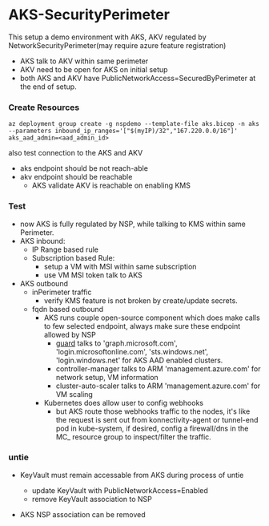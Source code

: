 # AKS-SecurityPerimeter

This setup a demo environment with AKS, AKV regulated by NetworkSecurityPerimeter(may require azure feature registration)
- AKS talk to AKV within same perimeter
- AKV need to be open for AKS on initial setup
- both AKS and AKV have PublicNetworkAccess=SecuredByPerimeter at the end of setup.

### Create Resources
```
az deployment group create -g nspdemo --template-file aks.bicep -n aks --parameters inbound_ip_ranges='["$(myIP)/32","167.220.0.0/16"]' aks_aad_admin=<aad_admin_id>
```
also test connection to the AKS and AKV
- aks endpoint should be not reach-able
- akv endpoint should be reachable 
  - AKS validate AKV is reachable on enabling KMS

### Test
- now AKS is fully regulated by NSP, while talking to KMS within same Perimeter.
- AKS inbound:
  - IP Range based rule
  - Subscription based Rule: 
    - setup a VM with MSI within same subscription
    - use VM MSI token talk to AKS
- AKS outbound
  - inPerimeter traffic
    - verify KMS feature is not broken by create/update secrets.
  - fqdn based outbound
    - AKS runs couple open-source component which does make calls to few selected endpoint, always make sure these endpoint allowed by NSP
      - [guard](https://github.com/kubeguard/guard) talks to 'graph.microsoft.com', 'login.microsoftonline.com', 'sts.windows.net', 'login.windows.net' for AKS AAD enabled clusters.
      - controller-manager talks to ARM 'management.azure.com' for network setup, VM information
      - cluster-auto-scaler talks to ARM 'management.azure.com' for VM scaling
    - Kubernetes does allow user to config webhooks
      - but AKS route those webhooks traffic to the nodes, it's like the request is sent out from konnectivity-agent or tunnel-end pod in kube-system, if desired, config a firewall/dns in the MC_ resource group to inspect/filter the traffic.

### untie 

- KeyVault must remain accessable from AKS during process of untie
  - update KeyVault with PublicNetworkAccess=Enabled
  - remove KeyVault association to NSP

- AKS NSP association can be removed